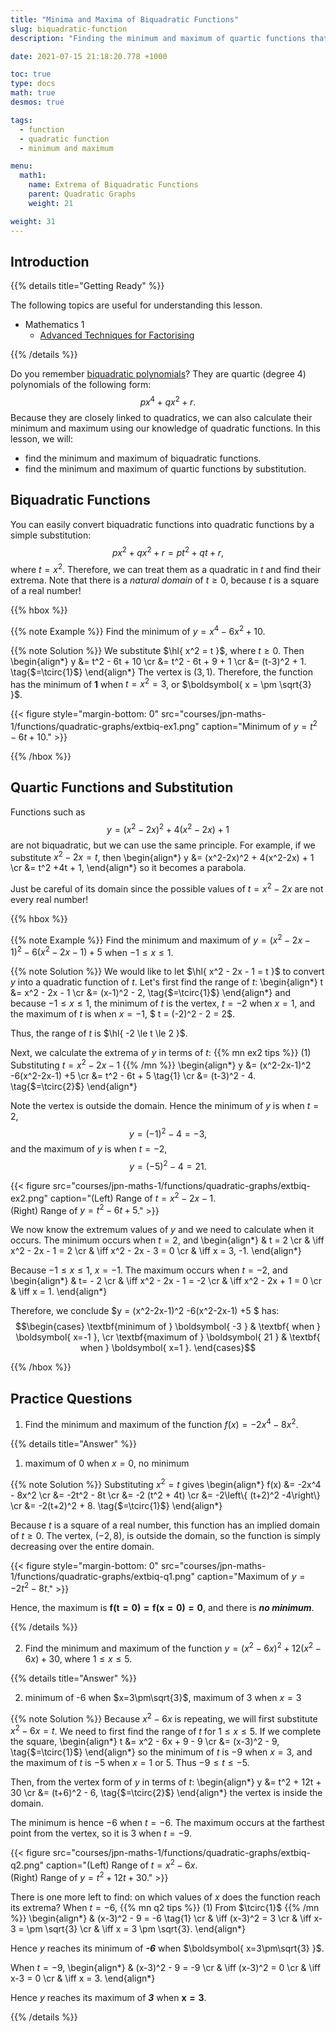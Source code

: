 ```yaml
---
title: "Minima and Maxima of Biquadratic Functions"
slug: biquadratic-function
description: "Finding the minimum and maximum of quartic functions that can be easily transformed into quadratic functions."

date: 2021-07-15 21:18:20.778 +1000

toc: true
type: docs
math: true
desmos: true

tags:
  - function
  - quadratic function
  - minimum and maximum

menu:
  math1:
    name: Extrema of Biquadratic Functions
    parent: Quadratic Graphs
    weight: 21

weight: 31
---
```



## Introduction

{{% details title="Getting Ready" %}}

The following topics are useful for understanding this lesson.
- Mathematics 1
    - [Advanced Techniques for Factorising](../../../numbers-and-expressions/polynomials/advanced-factorising-2/)

{{% /details %}}

Do you remember [biquadratic polynomials](../../../numbers-and-expressions/polynomials/advanced-factorising-2/#biquadratic-polynomials)? They are quartic (degree 4) polynomials of the following form: $$ px^4 + qx^2 + r. $$ Because they are closely linked to quadratics, we can also calculate their minimum and maximum using our knowledge of quadratic functions. In this lesson, we will:
- find the minimum and maximum of biquadratic functions.
- find the minimum and maximum of quartic functions by substitution.

## Biquadratic Functions

You can easily convert biquadratic functions into quadratic functions by a simple substitution: $$ px^2 + qx^2 + r = pt^2 + qt + r, $$ where $t = x^2$. Therefore, we can treat them as a quadratic in $t$ and find their extrema. Note that there is a *natural domain* of $t\ge 0$, because $t$ is a square of a real number!

{{% hbox %}}

{{% note Example %}} Find the minimum of $y = x^4 - 6x^2 + 10$.

{{% note Solution %}} We substitute $\hl{ x^2 = t }$, where $t\ge 0$. Then
\begin{align*}
  y &= t^2 - 6t + 10 \cr
  &= t^2 - 6t + 9 + 1 \cr
  &= (t-3)^2 + 1. \tag{$=\tcirc{1}$}
\end{align*}
The vertex is $(3,1)$. Therefore, the function has the minimum of $\boldsymbol{ 1 }$ when $t=x^2=3$, or $\boldsymbol{ x = \pm \sqrt{3} }$.

{{< figure style="margin-bottom: 0" src="courses/jpn-maths-1/functions/quadratic-graphs/extbiq-ex1.png" caption="Minimum of $y = t^2 - 6t + 10$." >}}

{{% /hbox %}}


## Quartic Functions and Substitution

Functions such as $$ y = (x^2-2x)^2 + 4(x^2-2x) + 1 $$ are not biquadratic, but we can use the same principle. For example, if we substitute $x^2 - 2x = t$, then
\begin{align*}
  y &= (x^2-2x)^2 + 4(x^2-2x) + 1 \cr
  &= t^2 +4t + 1,
\end{align*}
so it becomes a parabola.

Just be careful of its domain since the possible values of $t = x^2 - 2x$ are not every real number!

{{% hbox %}}

{{% note Example %}}
Find the minimum and maximum of $y = (x^2-2x-1)^2 -6(x^2-2x-1) +5$ when $-1\le x \le 1$.

{{% note Solution %}}
We would like to let $\hl{ x^2 - 2x - 1 = t }$ to convert $y$ into a quadratic function of $t$. Let's first find the range of $t$:
\begin{align*}
  t &= x^2 - 2x - 1 \cr
  &= (x-1)^2 - 2, \tag{$=\tcirc{1}$}
\end{align*}
and because $-1 \le x \le 1$, the minimum of $t$ is the vertex, $t=-2$ when $x=1$, and the maximum of $t$ is when $x=-1$, $ t = (-2)^2 - 2 = 2$.

Thus, the range of $t$ is $\hl{ -2 \le t \le 2 }$.

Next, we calculate the extrema of $y$ in terms of $t$:
{{% mn ex2 tips %}}
(1) Substituting $t = x^2 - 2x - 1$
{{% /mn %}}
\begin{align*}
  y &= (x^2-2x-1)^2 -6(x^2-2x-1) +5 \cr
  &= t^2 - 6t + 5 \tag{1} \cr
  &= (t-3)^2 - 4. \tag{$=\tcirc{2}$}
\end{align*}

Note the vertex is outside the domain. Hence the minimum of $y$ is when $t=2$, $$ y = (-1)^2 - 4 = -3, $$ and the maximum of $y$ is when $t = -2$, $$ y = (-5)^2 - 4 = 21. $$

{{< figure src="courses/jpn-maths-1/functions/quadratic-graphs/extbiq-ex2.png" caption="(Left) Range of $t = x^2 - 2x - 1$.<br>(Right) Range of $y = t^2 - 6t + 5$." >}}

We now know the extremum values of $y$ and we need to calculate when it occurs. The minimum occurs when $t=2$, and
\begin{align*}
  & t = 2 \cr
  & \iff x^2 - 2x - 1 = 2 \cr
  & \iff x^2 - 2x - 3 = 0 \cr
  & \iff x = 3, -1. 
\end{align*}

Because $-1\le x \le 1$, $x = -1$. The maximum occurs when $t=-2$, and 
\begin{align*}
  & t= - 2 \cr
  & \iff x^2 - 2x - 1 = -2 \cr
  & \iff x^2 - 2x + 1 = 0 \cr
  & \iff x = 1. 
\end{align*}

Therefore, we conclude $y = (x^2-2x-1)^2 -6(x^2-2x-1) +5 $ has:
$$\begin{cases}
  \textbf{minimum of } \boldsymbol{ -3 } & \textbf{ when } \boldsymbol{ x=-1 }, \cr
  \textbf{maximum of } \boldsymbol{ 21 } & \textbf{ when } \boldsymbol{ x=1 }.
\end{cases}$$

{{% /hbox %}}


## Practice Questions

1. Find the minimum and maximum of the function $f(x) = -2x^4 - 8x^2$.

{{% details title="Answer" %}}

1. maximum of 0 when $x=0$, no minimum

{{% note Solution %}}
Substituting $x^2 = t$ gives
\begin{align*}
  f(x) &= -2x^4 - 8x^2 \cr
  &= -2t^2 - 8t \cr
  &= -2 (t^2 + 4t) \cr
  &= -2\left\\{ (t+2)^2 -4\right\\} \cr
  &= -2(t+2)^2 + 8. \tag{$=\tcirc{1}$}
\end{align*}

Because $t$ is a square of a real number, this function has an implied domain of $t \ge 0$. The vertex, $(-2, 8)$, is outside the domain, so the function is simply decreasing over the entire domain. 

{{< figure style="margin-bottom: 0" src="courses/jpn-maths-1/functions/quadratic-graphs/extbiq-q1.png" caption="Maximum of $y = -2t^2 - 8t$." >}}

Hence, the maximum is $\boldsymbol{ f(t=0) = f(x=0) = 0 }$, and there is ***no minimum***.

{{% /details %}}

2. Find the minimum and maximum of the function $y = (x^2-6x)^2 + 12(x^2-6x) + 30$, where $1 \le x \le 5$.

{{% details title="Answer" %}}

2. minimum of -6 when $x=3\pm\sqrt{3}$, maximum of 3 when $x=3$

{{% note Solution %}}
Because $x^2-6x$ is repeating, we will first substitute $x^2 - 6x = t$. We need to first find the range of $t$ for $1 \le x \le 5$. If we complete the square,
\begin{align*}
  t &= x^2 - 6x + 9 - 9 \cr
  &= (x-3)^2 - 9, \tag{$=\tcirc{1}$}
\end{align*}
so the minimum of $t$ is $-9$ when $x=3$, and the maximum of $t$ is $-5$ when $x=1$ or $5$. Thus $-9 \le t \le -5$.

Then, from the vertex form of $y$ in terms of $t$:
\begin{align*}
  y &= t^2 + 12t + 30 \cr
  &= (t+6)^2 - 6, \tag{$=\tcirc{2}$}
\end{align*}
the vertex is inside the domain.

The minimum is hence $-6$ when $t=-6$. The maximum occurs at the farthest point from the vertex, so it is $3$ when $t=-9$.

{{< figure src="courses/jpn-maths-1/functions/quadratic-graphs/extbiq-q2.png" caption="(Left) Range of $t = x^2 - 6x$.<br>(Right) Range of $y = t^2 + 12t + 30$." >}}

There is one more left to find: on which values of $x$ does the function reach its extrema? When $t=-6$,
{{% mn q2 tips %}}
(1) From $\tcirc{1}$
{{% /mn %}}
\begin{align*}
  & (x-3)^2 - 9 = -6 \tag{1} \cr
  & \iff (x-3)^2 = 3 \cr
  & \iff x-3 = \pm \sqrt{3} \cr
  & \iff x = 3 \pm \sqrt{3}.
\end{align*}

Hence $y$ reaches its minimum of ***-6*** when $\boldsymbol{ x=3\pm\sqrt{3} }$.

When $t=-9$,
\begin{align*}
  & (x-3)^2 - 9 = -9 \cr
  & \iff (x-3)^2 = 0 \cr
  & \iff x-3 = 0 \cr
  & \iff x = 3.
\end{align*}

Hence $y$ reaches its maximum of ***3*** when $\boldsymbol{ x=3 }$.

{{% /details %}}